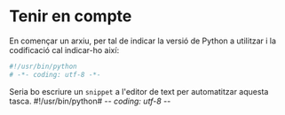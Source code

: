 # Tenir en compte

En començar un arxiu, per tal de indicar la versió de Python a utilitzar i la codificació cal indicar-ho així:

```python
#!/usr/bin/python
# -*- coding: utf-8 -*-
```

Seria bo escriure un `snippet` a l'editor de text per automatitzar aquesta tasca.
#!/usr/bin/python# -*- coding: utf-8 -*-

